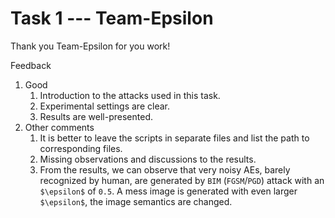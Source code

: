 # Task 1 --- Team-Epsilon

Thank you Team-Epsilon for you work!

Feedback
1. Good
    1. Introduction to the attacks used in this task.
    2. Experimental settings are clear.
    3. Results are well-presented.
2. Other comments
    1. It is better to leave the scripts in separate files and list the path to corresponding files.
    2. Missing observations and discussions to the results.
    3. From the results, we can observe that very noisy AEs, barely recognized by human, are generated by ``BIM`` (``FGSM``/``PGD``) attack with an ``$\epsilon$`` of ``0.5``. A mess image is generated with even larger ``$\epsilon$``, the image semantics are changed.
     
